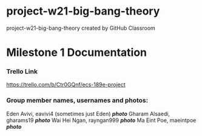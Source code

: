 # project-w21-big-bang-theory
project-w21-big-bang-theory created by GitHub Classroom

# Milestone 1 Documentation

### Trello Link
https://trello.com/b/Ctr0GQnf/ecs-189e-project

### Group member names, usernames and photos:
Eden Avivi, eavivi4 (sometimes just Eden)
***photo***
Gharam Alsaedi, gharams19
***photo***
Wai Hei Ngan, rayngan999 
***photo***
Ma Eint Poe, maeintpoe
***photo***
